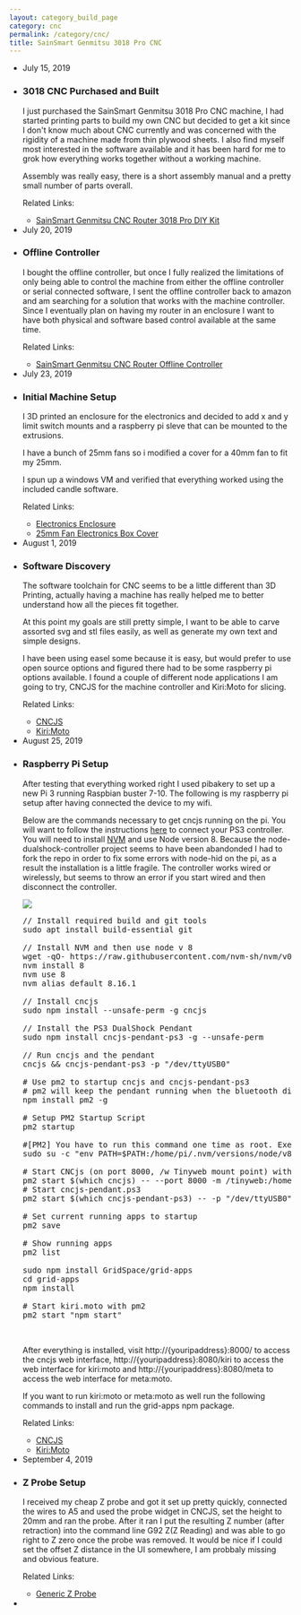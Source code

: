 ```yaml
---
layout: category_build_page
category: cnc
permalink: /category/cnc/
title: SainSmart Genmitsu 3018 Pro CNC
---
```

<div class="box-body">
    <ul class="timeline">
        <li class="time-label">
            <span class="bg-blue">
                <time datetime="2019-07-15T00:00:00-07:00" itemprop="datePublished">July  15, 2019</time>
            </span>
        </li>
        <li>
            <i class="fa fa-truck bg-red"></i>
            <div class="timeline-item">
                <span class="time"></span>
                <h3 class="timeline-header">3018 CNC Purchased and Built</h3>
                <div class="timeline-body">
                    <p>I just purchased the SainSmart Genmitsu 3018 Pro CNC machine, I had started printing parts to build my own CNC but decided to get a kit since I don't know much about CNC currently and was concerned with the rigidity of a machine made from thin plywood sheets.  I also find myself most interested in the software available and it has been hard for me to grok how everything works together without a working machine. </p>
                    <p>Assembly was really easy, there is a short assembly manual and a pretty small number of parts overall. </p>
                </div>
                <div class="timeline-footer">
                Related Links:
                <ul>
                    <li><a href="https://www.sainsmart.com/products/sainsmart-genmitsu-cnc-router-3018-pro-diy-kit">SainSmart Genmitsu CNC Router 3018 Pro DIY Kit</a></li>
                </ul>
                </div>
            </div>
        </li>
        <li class="time-label">
            <span class="bg-blue">
                <time datetime="2019-07-20T00:00:00-07:00" itemprop="datePublished">July  20, 2019</time>
            </span>
        </li>
        <li>
            <i class="fa fa-gamepad bg-blue"></i>
            <div class="timeline-item">
                <span class="time"></span>
                <h3 class="timeline-header">Offline Controller</h3>
                <div class="timeline-body">
                    <p>I bought the offline controller, but once I fully realized the limitations of only being able to control the machine from either the offline controller or serial connected software, I sent the offline controller back to amazon and am searching for a solution that works with the machine controller.  Since I eventually plan on having my router in an enclosure I want to have both physical and software based control available at the same time.</p>
                </div>
                <div class="timeline-footer">
                Related Links:
                <ul>
                    <li><a href="https://www.amazon.com/gp/product/B07JLJ4HC8/">SainSmart Genmitsu CNC Router Offline Controller</a></li>
                </ul>
                </div>
            </div>
        </li>
        <li class="time-label">
            <span class="bg-blue">
                <time datetime="2019-07-23T00:00:00-07:00" itemprop="datePublished">July  23, 2019</time>
            </span>
        </li>
        <li>
            <i class="fa fa-cogs bg-green"></i>
            <div class="timeline-item">
                <span class="time"></span>
                <h3 class="timeline-header">Initial Machine Setup</h3>
                <div class="timeline-body">
                    <p>
                        I 3D printed an enclosure for the electronics and decided to add x and y limit switch mounts and a raspberry pi sleve that can be mounted to the extrusions.
                    </p>
                    <p>
                        I have a bunch of 25mm fans so i modified a cover for a 40mm fan to fit my 25mm.
                    </p>
                    <p>
                        I spun up a windows VM and verified that everything worked using the included candle software.
                    </p>
                </div>
                <div class="timeline-footer">
                Related Links: 
                <ul>
                    <li><a href="https://www.thingiverse.com/thing:3654553">Electronics Enclosure</a></li>
                    <li><a href="https://www.thingiverse.com/thing:3764473">25mm Fan Electronics Box Cover</a></li>
                </ul>
                </div>
            </div>
        </li>
         <li class="time-label">
            <span class="bg-blue">
                <time datetime="2019-08-01T00:00:00-07:00" itemprop="datePublished">August  1, 2019</time>
            </span>
        </li>
        <li>
            <i class="fa fa-terminal bg-yellow"></i>
            <div class="timeline-item">
                <span class="time"></span>
                <h3 class="timeline-header">Software Discovery</h3>
                <div class="timeline-body">
                    <p>
                        The software toolchain for CNC seems to be a little different than 3D Printing, actually having a machine has really helped me to better understand how all the pieces fit together.
                    </p>
                    <p>
                        At this point my goals are still pretty simple, I want to be able to carve assorted svg and stl files easily, as well as generate my own text and simple designs.
                    </p>
                    <p>
                        I have been using easel some because it is easy, but would prefer to use open source options and figured there had to be some raspberry pi options available. I found a couple of different node applications I am going to try, CNCJS for the machine controller and Kiri:Moto for slicing.
                    </p>
                </div>
                <div class="timeline-footer">
                Related Links: 
                <ul>
                    <li><a href="https://cncjs.org">CNCJS</a></li>
                    <li><a href="https://github.com/GridSpace/grid-apps/wiki/Kiri:Moto">Kiri:Moto</a></li>
                </ul>
                </div>
            </div>
        </li>
        <li class="time-label">
            <span class="bg-blue">
                <time datetime="2019-08-25T00:00:00-07:00" itemprop="datePublished">August  25, 2019</time>
            </span>
        </li>
        <li>
            <i class="fa fa-laptop bg-red"></i>
            <div class="timeline-item">
                <span class="time"></span>
                <h3 class="timeline-header">Raspberry Pi Setup</h3>
                <div class="timeline-body">
                    <p>
                        After testing that everything worked right I used pibakery to set up a new Pi 3 running Raspbian buster 7-10.  The following is my raspberry pi setup after having connected the device to my wifi.
                    </p>
                    <p>Below are the commands necessary to get cncjs running on the pi. You will want to follow the instructions <a href="http://orikad.com/sixpair_instructions.html">here</a> to connect your PS3 controller.  You will need to install <a href="https://github.com/nvm-sh/nvm">NVM</a> and use Node version 8.  Because the node-dualshock-controller project seems to have been abandonded I had to fork the repo in order to fix some errors with node-hid on the pi, as a result the installation is a little fragile.  The controller works wired or wirelessly, but seems to throw an error if you start wired and then disconnect the controller.</p>
                    <img src="//garthvh.com/assets/img/cnc/buttonmap.jpg" class="img-responsive img-rounded" />

<pre>
// Install required build and git tools
sudo apt install build-essential git

// Install NVM and then use node v 8
wget -qO- https://raw.githubusercontent.com/nvm-sh/nvm/v0.34.0/install.sh | bash
nvm install 8
nvm use 8
nvm alias default 8.16.1

// Install cncjs
sudo npm install --unsafe-perm -g cncjs

// Install the PS3 DualShock Pendant
sudo npm install cncjs-pendant-ps3 -g --unsafe-perm

// Run cncjs and the pendant
cncjs && cncjs-pendant-ps3 -p "/dev/ttyUSB0"

# Use pm2 to startup cncjs and cncjs-pendant-ps3
# pm2 will keep the pendant running when the bluetooth disconnects
npm install pm2 -g

# Setup PM2 Startup Script
pm2 startup

#[PM2] You have to run this command one time as root. Execute the following command:
sudo su -c "env PATH=$PATH:/home/pi/.nvm/versions/node/v8.16.1/bin pm2 startup -u pi --hp /home/pi"

# Start CNCjs (on port 8000, /w Tinyweb mount point) with PM2
pm2 start $(which cncjs) -- --port 8000 -m /tinyweb:/home/pi/tinyweb
# Start cncjs-pendant.ps3
pm2 start $(which cncjs-pendant-ps3) -- -p "/dev/ttyUSB0"

# Set current running apps to startup
pm2 save

# Show running apps
pm2 list

sudo npm install GridSpace/grid-apps
cd grid-apps
npm install

# Start kiri.moto with pm2
pm2 start "npm start"


</pre>

<p>After everything is installed, visit http://{youripaddress}:8000/ to access the cncjs web interface, http://{youripaddress}:8080/kiri to access the web interface for kiri:moto and http://{youripaddress}:8080/meta to access the web interface for meta:moto.</p>
<p>If you want to run kiri:moto or meta:moto as well run the following commands to install and run the grid-apps npm package.</p>
                </div>
                <div class="timeline-footer">
                Related Links: 
                <ul>
                     <li><a href="https://cncjs.org">CNCJS</a></li>
                     <li><a href="https://github.com/GridSpace/grid-apps/wiki/Kiri:Moto">Kiri:Moto</a></li>
                </ul>
                </div>
            </div>
        </li>
         <li class="time-label">
            <span class="bg-blue">
                <time datetime="2019-9-4T00:00:00-07:00" itemprop="datePublished">September  4, 2019</time>
            </span>
        </li>
        <li>
            <i class="fa fa-cogs bg-orange"></i>
            <div class="timeline-item">
                <span class="time"></span>
                <h3 class="timeline-header">Z Probe Setup</h3>
                <div class="timeline-body">
                    <p>I received my cheap Z probe and got it set up pretty quickly, connected the wires to A5 and used the probe widget in CNCJS, set the height to 20mm and ran the probe.  After it ran I put the resulting Z number (after retraction) into the command line G92 Z(Z Reading) and was able to go right to Z zero once the probe was removed. It would be nice if I could set the offset Z distance in the UI somewhere, I am probbaly missing and obvious feature.</p>
                </div>
                <div class="timeline-footer">
                Related Links:
                <ul>
                    <li><a href="https://www.amazon.com/gp/product/B074R8J2KS/">Generic Z Probe</a></li>
                </ul>
                </div>
            </div>
        </li>
        <li>
            <i class="fa fa-clock-o bg-gray"></i>
        </li>
    </ul>
</div>